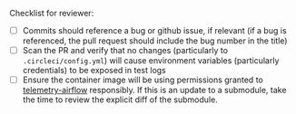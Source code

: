 Checklist for reviewer:

- [ ] Commits should reference a bug or github issue, if relevant (if a bug is
  referenced, the pull request should include the bug number in the title)
- [ ] Scan the PR and verify that no changes (particularly to
  `.circleci/config.yml`) will cause environment variables (particularly
  credentials) to be exposed in test logs
- [ ] Ensure the container image will be using permissions granted to
  [telemetry-airflow](https://github.com/mozilla/telemetry-airflow/)
  responsibly. If this is an update to a submodule, take the time to review the
  explicit diff of the submodule.